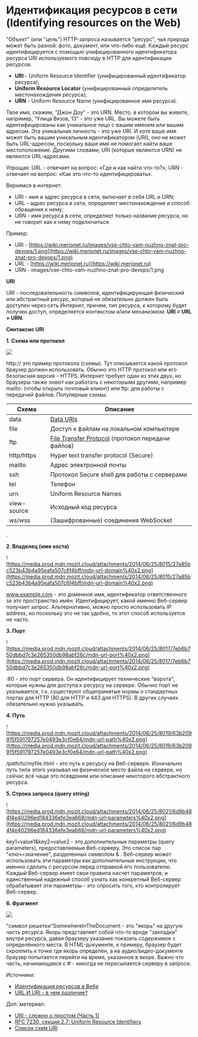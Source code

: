 # Идентификация ресурсов в сети (Identifying resources on the Web)

"Объект" (или "цель") HTTP-запроса называется "ресурс", чья природа может быть разной: фото, документ, или что-либо ещё. Каждый ресурс идентифицируется с помощью унифицированного идентификатора ресурса URI используемого повсюду в HTTP для идентификации ресурсов.

* **URI** - Uniform Resource Identifier (унифицированный идентификатор ресурса);
* **Uniform Resource Locator** (унифицированный определитель местонахождения ресурса);
* **URN** - Uniform Resource Name (унифицированное имя ресурса).

Твое имя, скажем, “Джон Доу” - это URN. Место, в котором вы живете, например, “Улица Вязов, 13” - это уже URL. Вы можете быть идентифицированы как уникальное лицо с вашим именем или вашим адресом. Эта уникальная личность - это уже URI. И хотя ваше имя может быть вашим уникальным идентификатором (URI), оно не может быть URL-адресом, поскольку ваше имя не помогает найти ваше местоположение. Другими словами, URI (которые являются URN) не являются URL-адресами.

Упрощая: URL - отвечает на вопрос: «Где и как найти что-то?», URN - отвечает на вопрос: «Как это что-то идентифицировать».

Вернемся в интернет:

* URI - имя и адрес ресурса в сети, включает в себя URL и URN;
* URL - адрес ресурса в сети, определяет местонахождение и способ обращения к нему;
* URN - имя ресурса в сети, определяет только название ресурса, но не говорит как к нему подключиться.

Пример:

* URI - [https://wiki.merionet.ru/images/vse-chto-vam-nuzhno-znat-pro-devops/1.png](https://wiki.merionet.ru/images/vse-chto-vam-nuzhno-znat-pro-devops/1.png)
* URL - [https://wiki.merionet.ru](https://wiki.merionet.ru)
* URN - images/vse-chto-vam-nuzhno-znat-pro-devops/1.png

**URI**

URI - последовательность символов, идентифицирующая физический или абстрактный ресурс, который не обязательно должен быть доступен через сеть Интернет, причем, тип ресурса, к которому будет получен доступ, определяется контекстом и/или механизмом. **URI = URL + URN**.

**Синтаксис URI**&#x20;

**1. Схема или протокол**

![](https://media.prod.mdn.mozit.cloud/attachments/2014/06/25/8013/1b6fa040d01616291d46728bec20217e/mdn-url-protocol%40x2.png)

http:// это пример протокола (схемы). Тут описывается какой протокол браузер должен использовать. Обычно это HTTP протокол или его безопасная версия - HTTPS. Интернет требует один из этих двух, но браузеры также знают как работать с некоторыми другими, например mailto: (чтобы открыть почтовый клиент) или ftp: для работы с передачей файлов. Популярные схемы:

| **Схема**   | **Описание**                                                                                               |
| ----------- | ---------------------------------------------------------------------------------------------------------- |
| data        | [Data URIs](https://developer.mozilla.org/en-US/docs/Web/HTTP/Basics\_of\_HTTP/Data\_URIs)                 |
| file        | Доступ к файлам на локальном компьютере                                                                    |
| ftp         | [File Transfer Protocol](https://developer.mozilla.org/en-US/docs/Glossary/FTP) (протокол передачи файлов) |
| http/https  | Hyper text transfer protocol (Secure)                                                                      |
| mailto      | Адрес электронной почты                                                                                    |
| ssh         | Протокол Secure shell для работы с серверами                                                               |
| tel         | Телефон                                                                                                    |
| urn         | Uniform Resource Names                                                                                     |
| view-source | Исходный код ресурса                                                                                       |
| ws/wss      | (Зашифрованные) соединения WebSocket                                                                       |

.

**2. Владелец (имя хоста)**

![https://media.prod.mdn.mozit.cloud/attachments/2014/06/25/8015/27a85bc523b43b4a95eafa507c6f4bff/mdn-url-domain%40x2.png](https://media.prod.mdn.mozit.cloud/attachments/2014/06/25/8015/27a85bc523b43b4a95eafa507c6f4bff/mdn-url-domain%40x2.png)

www.example.com - это доменное имя, идентификатор ответственного за это пространство имён. Идентифицирует, какой именно Веб-сервер получает запрос. Альтернативно, можно просто использовать IP address, но поскольку это не так удобно, то этот способ используется не часто.

**3. Порт**

![https://media.prod.mdn.mozit.cloud/attachments/2014/06/25/8017/7eb6b750dbbd7c3e265350db98abf26c/mdn-url-port%40x2.png](https://media.prod.mdn.mozit.cloud/attachments/2014/06/25/8017/7eb6b750dbbd7c3e265350db98abf26c/mdn-url-port%40x2.png)

:80 - это порт сервера. Он идентифицирует технические "ворота", которые нужны для доступа к ресурсу на сервере. Обычно порт не указывается, т.к. существуют общепринятые нормы о стандартных портах для HTTP (80 для HTTP и 443 для HTTPS). В других случаях обязательно нужно указывать.

**4. Путь**

![https://media.prod.mdn.mozit.cloud/attachments/2014/06/25/8019/63b209915f591797257e0493e3cf0e64/mdn-url-path%40x2.png](https://media.prod.mdn.mozit.cloud/attachments/2014/06/25/8019/63b209915f591797257e0493e3cf0e64/mdn-url-path%40x2.png)

/path/to/myfile.html - это путь к ресурсу на Веб-сервере. Изначально путь типа этого указывал на физическое место файла на сервере, но сейчас всё чаще это псевдоним или описание некоторого абстрактного ресурса.

**5. Строка запроса (query string)**

![https://media.prod.mdn.mozit.cloud/attachments/2014/06/25/8021/6d9b484f4e40296ed184336efe3ea668/mdn-url-parameters%40x2.png](https://media.prod.mdn.mozit.cloud/attachments/2014/06/25/8021/6d9b484f4e40296ed184336efe3ea668/mdn-url-parameters%40x2.png)

key1=value1\&key2=value2 - это дополнительные параметры (query parameters), предоставляемые Веб-серверу. Это список пар "ключ=значение", разделенных символом & . Веб-сервер может использовать эти параметры как дополнительные инструкции, что именно сделать с ресурсом перед отправкой его пользователю. Каждый Веб-сервер имеет свои правила насчет параметров, и единственный надежный способ узнать как конкретный Веб-сервер обрабатывает эти параметры - это спросить того, кто контролирует Веб-сервер.

**6. Фрагмент**

![](https://media.prod.mdn.mozit.cloud/attachments/2014/06/25/8023/dcb82b686e614cf536e8260edb2c0f8f/mdn-url-anchor%40x2.png)

"символ решетки"SomewhereInTheDocument - это "якорь" на другую часть ресурса. Якорь представляет собой что-то вроде "закладки" внутри ресурса, давая браузеру указание показать содержимое с определённого места. В HTML-документе, к примеру, браузер будет скроллить к точке где якорь определён, а на аудио/видео-документе браузер попытается перейти на время, указанное в якоре. Важно что часть, начинающаяся с # - никогда не пересылается серверу в запросе.

Источники:

* [Идентификация ресурсов в Вебе](https://developer.mozilla.org/ru/docs/Web/HTTP/Basics\_of\_HTTP/Identifying\_resources\_on\_the\_Web)
* [URL И URI - в чем различие?](https://wiki.merionet.ru/servernye-resheniya/36/url-i-uri-v-chem-razlichie/#)

Доп. материал:

* [URI - сложно о простом (Часть 1)](https://habr.com/ru/post/232385/)
* [RFC 7230, секция 2.7: Uniform Resource Identifiers](https://datatracker.ietf.org/doc/html/rfc7230#section-2.7)
* [Список схем URI](https://translated.turbopages.org/proxy\_u/en-ru.ru.4ae8fbd1-61dffb3d-16db65b2-74722d776562/https/en.wikipedia.org/wiki/List\_of\_URI\_schemes)
